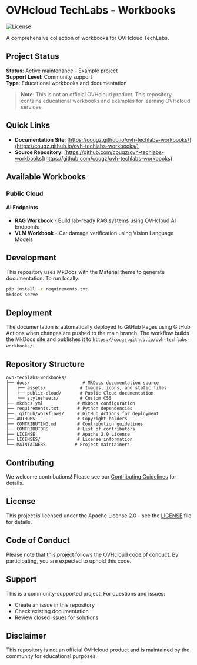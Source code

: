 # OVHcloud TechLabs - Workbooks

[![License](https://img.shields.io/badge/License-Apache%202.0-blue.svg)](https://opensource.org/licenses/Apache-2.0)

A comprehensive collection of workbooks for OVHcloud TechLabs.

## Project Status

**Status**: Active maintenance - Example project  
**Support Level**: Community support  
**Type**: Educational workbooks and documentation

> **Note**: This is not an official OVHcloud product. This repository contains educational workbooks and examples for learning OVHcloud services.

## Quick Links

- **Documentation Site**: [https://cougz.github.io/ovh-techlabs-workbooks/](https://cougz.github.io/ovh-techlabs-workbooks/)
- **Source Repository**: [https://github.com/cougz/ovh-techlabs-workbooks](https://github.com/cougz/ovh-techlabs-workbooks)

## Available Workbooks

### Public Cloud

#### AI Endpoints
- **RAG Workbook** - Build lab-ready RAG systems using OVHcloud AI Endpoints
- **VLM Workbook** - Car damage verification using Vision Language Models

## Development

This repository uses MkDocs with the Material theme to generate documentation. To run locally:

```bash
pip install -r requirements.txt
mkdocs serve
```

## Deployment

The documentation is automatically deployed to GitHub Pages using GitHub Actions when changes are pushed to the main branch. The workflow builds the MkDocs site and publishes it to `https://cougz.github.io/ovh-techlabs-workbooks/`.

## Repository Structure

```
ovh-techlabs-workbooks/
├── docs/                    # MkDocs documentation source
│   ├── assets/             # Images, icons, and static files
│   ├── public-cloud/       # Public Cloud documentation
│   └── stylesheets/        # Custom CSS
├── mkdocs.yml             # MkDocs configuration
├── requirements.txt       # Python dependencies
├── .github/workflows/     # GitHub Actions for deployment
├── AUTHORS                # Copyright holders
├── CONTRIBUTING.md        # Contribution guidelines
├── CONTRIBUTORS           # List of contributors
├── LICENSE                # Apache 2.0 License
├── LICENSES/              # License information
└── MAINTAINERS           # Project maintainers
```

## Contributing

We welcome contributions! Please see our [Contributing Guidelines](CONTRIBUTING.md) for details.

## License

This project is licensed under the Apache License 2.0 - see the [LICENSE](LICENSE) file for details.

## Code of Conduct

Please note that this project follows the OVHcloud code of conduct. By participating, you are expected to uphold this code.

## Support

This is a community-supported project. For questions and issues:
- Create an issue in this repository
- Check existing documentation
- Review closed issues for solutions

## Disclaimer

This repository is not an official OVHcloud product and is maintained by the community for educational purposes.
